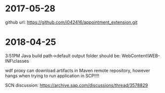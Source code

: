 # 2017-05-28

github url: https://github.com/i042416/appointment_extension.git

# 2018-04-25

3:51PM Java build path->default output folder should be: WebContent\WEB-INF\classes

wdf proxy can download artifacts in Maven remote repository, however hangs when trying to run application in SCP!!!!

SCN discussion: https://archive.sap.com/discussions/thread/3578829